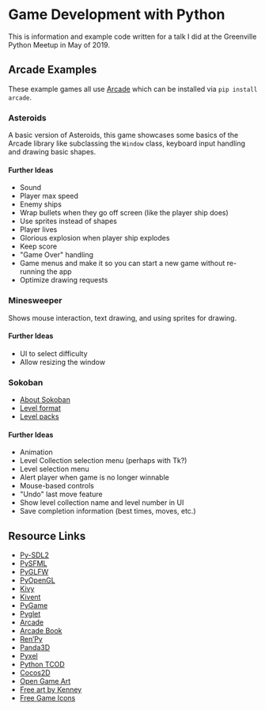 # Game Development with Python

This is information and example code written for a talk I did at
the Greenville Python Meetup in May of 2019.

## Arcade Examples

These example games all use [Arcade](http://arcade.academy/) which can
be installed via `pip install arcade`.

### Asteroids

A basic version of Asteroids, this game showcases some basics of the Arcade
library like subclassing the `Window` class, keyboard input handling and
drawing basic shapes.

#### Further Ideas

- Sound
- Player max speed
- Enemy ships
- Wrap bullets when they go off screen (like the player ship does)
- Use sprites instead of shapes
- Player lives
- Glorious explosion when player ship explodes
- Keep score
- "Game Over" handling
- Game menus and make it so you can start a new game without re-running the app
- Optimize drawing requests

### Minesweeper

Shows mouse interaction, text drawing, and using sprites for drawing.

#### Further Ideas

- UI to select difficulty
- Allow resizing the window

### Sokoban

- [About Sokoban](https://en.wikipedia.org/wiki/Sokoban)
- [Level format](http://www.sokobano.de/wiki/index.php?title=Level_format)
- [Level packs](http://www.sourcecode.se/sokoban/levels)

#### Further Ideas

- Animation
- Level Collection selection menu (perhaps with Tk?)
- Level selection menu
- Alert player when game is no longer winnable
- Mouse-based controls
- "Undo" last move feature
- Show level collection name and level number in UI
- Save completion information (best times, moves, etc.)

## Resource Links

- [Py-SDL2](https://github.com/marcusva/py-sdl2)
- [PySFML](https://github.com/Sonkun/python-sfml)
- [PyGLFW](https://github.com/FlorianRhiem/pyGLFW)
- [PyOpenGL](http://pyopengl.sourceforge.net/documentation/index.html)
- [Kivy](https://kivy.org/)
- [Kivent](https://github.com/kivy/kivent)
- [PyGame](https://www.pygame.org/news)
- [Pyglet](https://pyglet.readthedocs.io)
- [Arcade](http://arcade.academy/)
- [Arcade Book](https://arcade-book.readthedocs.io/en/latest/)
- [Ren’Py](https://www.renpy.org/)
- [Panda3D](https://www.panda3d.org/)
- [Pyxel](https://github.com/kitao/pyxel)
- [Python TCOD](https://github.com/libtcod/python-tcod)
- [Cocos2D](http://python.cocos2d.org/)
- [Open Game Art](https://opengameart.org/)
- [Free art by Kenney](https://www.kenney.nl/)
- [Free Game Icons](https://game-icons.net/)
